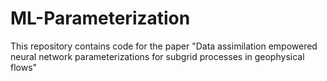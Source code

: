 # ML-Parameterization
This repository contains code for the paper "Data assimilation empowered neural network parameterizations for subgrid processes in geophysical flows"
